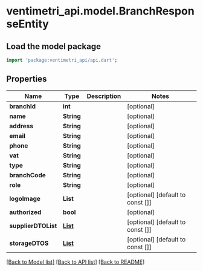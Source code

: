 # ventimetri_api.model.BranchResponseEntity

## Load the model package
```dart
import 'package:ventimetri_api/api.dart';
```

## Properties
Name | Type | Description | Notes
------------ | ------------- | ------------- | -------------
**branchId** | **int** |  | [optional] 
**name** | **String** |  | [optional] 
**address** | **String** |  | [optional] 
**email** | **String** |  | [optional] 
**phone** | **String** |  | [optional] 
**vat** | **String** |  | [optional] 
**type** | **String** |  | [optional] 
**branchCode** | **String** |  | [optional] 
**role** | **String** |  | [optional] 
**logoImage** | **List<String>** |  | [optional] [default to const []]
**authorized** | **bool** |  | [optional] 
**supplierDTOList** | [**List<SupplierDTO>**](SupplierDTO.md) |  | [optional] [default to const []]
**storageDTOS** | [**List<StorageDTO>**](StorageDTO.md) |  | [optional] [default to const []]

[[Back to Model list]](../README.md#documentation-for-models) [[Back to API list]](../README.md#documentation-for-api-endpoints) [[Back to README]](../README.md)



